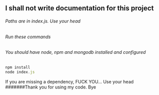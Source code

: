## I shall not write documentation for this project
###### Paths are in index.js. Use your head
###### Run these commands
###### You should have node, npm and mongodb installed and configured
```javascript
npm install
node index.js
```
If you are missing a dependency, FUCK YOU... Use your head
#######Thank you for using my code. Bye
